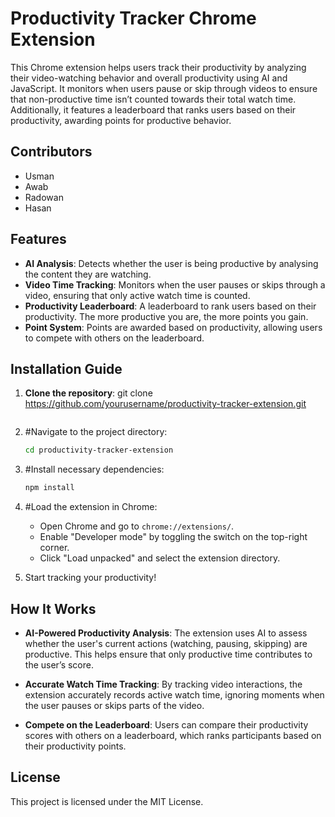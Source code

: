 # Productivity Tracker Chrome Extension

This Chrome extension helps users track their productivity by analyzing their video-watching behavior and overall productivity using AI and JavaScript. 
It monitors when users pause or skip through videos to ensure that non-productive time isn’t counted towards their total watch time. 
Additionally, it features a leaderboard that ranks users based on their productivity, awarding points for productive behavior.

## Contributors

- Usman
- Awab
- Radowan
- Hasan

## Features

- **AI Analysis**: Detects whether the user is being productive by analysing the content they are watching.
- **Video Time Tracking**: Monitors when the user pauses or skips through a video, ensuring that only active watch time is counted.
- **Productivity Leaderboard**: A leaderboard to rank users based on their productivity. The more productive you are, the more points you gain.
- **Point System**: Points are awarded based on productivity, allowing users to compete with others on the leaderboard.
  
## Installation Guide

1. **Clone the repository**:
   git clone https://github.com/yourusername/productivity-tracker-extension.git
   ```
2. #Navigate to the project directory:
   ```bash
   cd productivity-tracker-extension
   ```
3. #Install necessary dependencies:
   ```bash
   npm install
   ```
4. #Load the extension in Chrome:
   - Open Chrome and go to `chrome://extensions/`.
   - Enable "Developer mode" by toggling the switch on the top-right corner.
   - Click "Load unpacked" and select the extension directory.
   
5. Start tracking your productivity!

## How It Works

- **AI-Powered Productivity Analysis**: The extension uses AI to assess whether the user's current actions (watching, pausing, skipping) are productive. This helps ensure that only productive time contributes to the user’s score.

- **Accurate Watch Time Tracking**: By tracking video interactions, the extension accurately records active watch time, ignoring moments when the user pauses or skips parts of the video.

- **Compete on the Leaderboard**: Users can compare their productivity scores with others on a leaderboard, which ranks participants based on their productivity points.

## License

This project is licensed under the MIT License.
```
